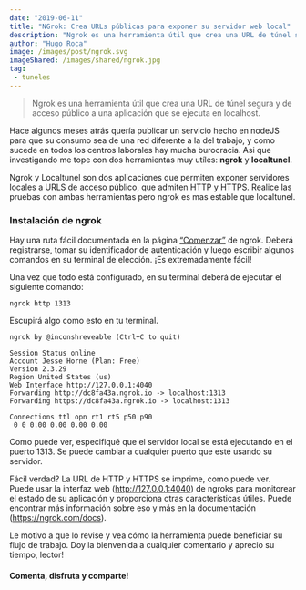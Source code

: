 ```yaml
---
date: "2019-06-11"
title: "NGrok: Crea URLs públicas para exponer su servidor web local"
description: "Ngrok es una herramienta útil que crea una URL de túnel segura y de acceso público a una aplicación que se ejecuta en localhost."
author: "Hugo Roca"
image: /images/post/ngrok.svg
imageShared: /images/shared/ngrok.jpg
tag:
 - tuneles
---
```


> Ngrok es una herramienta útil que crea una URL de túnel segura y de acceso público a una aplicación que se ejecuta en localhost.

Hace algunos meses atrás quería publicar un servicio hecho en nodeJS para que su consumo sea de una red diferente a la del trabajo, y como sucede en todos los centros laborales hay mucha burocracia. Asi que investigando me tope con dos herramientas muy utíles: **ngrok** y **localtunel**.

Ngrok y Localtunel son dos aplicaciones que permiten exponer servidores locales a URLS de acceso público, que admiten HTTP y HTTPS.
Realice las pruebas con ambas herramientas pero ngrok es mas estable que localtunel.

### Instalación de ngrok

Hay una ruta fácil documentada en la página [“Comenzar”](https://dashboard.ngrok.com/login) de ngrok. Deberá registrarse, tomar su identificador de autenticación y luego escribir algunos comandos en su terminal de elección. ¡Es extremadamente fácil!

Una vez que todo está configurado, en su terminal deberá de ejecutar el siguiente comando:

```
ngrok http 1313
```

Escupirá algo como esto en tu terminal. 

```
ngrok by @inconshreveable (Ctrl+C to quit)
 
Session Status online 
Account Jesse Horne (Plan: Free) 
Version 2.3.29
Region United States (us) 
Web Interface http://127.0.0.1:4040 
Forwarding http://dc8fa43a.ngrok.io -> localhost:1313 
Forwarding https://dc8fa43a.ngrok.io -> localhost:1313 
 
Connections ttl opn rt1 rt5 p50 p90 
 0 0 0.00 0.00 0.00 0.00
```

Como puede ver, especifiqué que el servidor local se está ejecutando en el puerto 1313. Se puede cambiar a cualquier puerto que esté usando su servidor.

Fácil verdad? La URL de HTTP y HTTPS se imprime, como puede ver. Puede usar la interfaz web (http://127.0.0.1:4040) de ngroks para monitorear el estado de su aplicación y proporciona otras características útiles. Puede encontrar más información sobre eso y más en la documentación (https://ngrok.com/docs).

Le motivo a que lo revise y vea cómo la herramienta puede beneficiar su flujo de trabajo. Doy la bienvenida a cualquier comentario y aprecio su tiempo, lector!

#### Comenta, disfruta y comparte! 